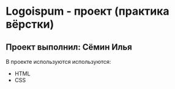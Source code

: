 # Logoispum - проект (практика вёрстки)
## Проект выполнил: Сёмин Илья

 В проекте используются используются:
 - HTML 
 - CSS
